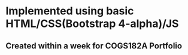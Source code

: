 Implemented using basic HTML/CSS(Bootstrap 4-alpha)/JS
==============

Created within a week for COGS182A Portfolio
--------------

